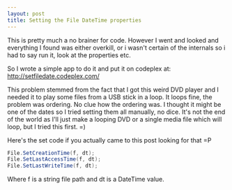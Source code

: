```yaml
---
layout: post
title: Setting the File DateTime properties
---
```


This is pretty much a no brainer for code. However I went and looked and everything I found was either overkill, or i wasn't certain of the internals so i had to say run it, look at the properties etc.

So I wrote a simple app to do it and put it on codeplex at:
http://setfiledate.codeplex.com/

This problem stemmed from the fact that I got this weird DVD player and I needed it to play some files from a USB stick in a loop. It loops fine, the problem was ordering. No clue how the ordering was. I thought it might be one of the dates so I tried setting them all manually, no dice. It's not the end of the world as I'll just make a looping DVD or a single media file which will loop, but I tried this first. =)

Here's the set code if you actually came to this post looking for that =P

```csharp
File.SetCreationTime(f, dt);
File.SetLastAccessTime(f, dt);
File.SetLastWriteTime(f, dt);
```

Where f is a string file path and dt is a DateTime value.